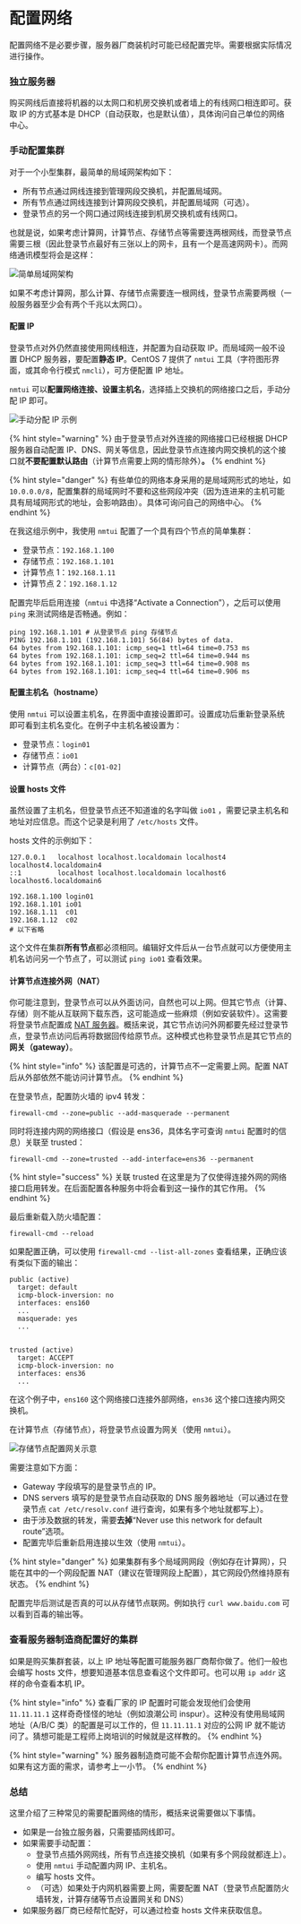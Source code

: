 # 配置网络

配置网络不是必要步骤，服务器厂商装机时可能已经配置完毕。需要根据实际情况进行操作。

### 独立服务器

购买网线后直接将机器的以太网口和机房交换机或者墙上的有线网口相连即可。获取 IP 的方式基本是 DHCP（自动获取，也是默认值），具体询问自己单位的网络中心。

### 手动配置集群

对于一个小型集群，最简单的局域网架构如下：

* 所有节点通过网线连接到管理网段交换机，并配置局域网。
* 所有节点通过网线连接到计算网段交换机，并配置局域网（可选）。
* 登录节点的另一个网口通过网线连接到机房交换机或有线网口。

也就是说，如果考虑计算网，计算节点、存储节点等需要连两根网线，而登录节点需要三根（因此登录节点最好有三张以上的网卡，且有一个是高速网网卡）。而网络通讯模型将会是这样：

![&#x7B80;&#x5355;&#x5C40;&#x57DF;&#x7F51;&#x67B6;&#x6784;](../.gitbook/assets/network.png)

如果不考虑计算网，那么计算、存储节点需要连一根网线，登录节点需要两根（一般服务器至少会有两个千兆以太网口）。

#### 配置 IP

登录节点对外仍然直接使用网线相连，并配置为自动获取 IP。而局域网一般不设置 DHCP 服务器，要配置**静态 IP**。CentOS 7 提供了 `nmtui` 工具（字符图形界面，或其命令行模式 `nmcli`），可方便配置 IP 地址。

`nmtui` 可以**配置网络连接、设置主机名**，选择插上交换机的网络接口之后，手动分配 IP 即可。

![&#x624B;&#x52A8;&#x5206;&#x914D; IP &#x793A;&#x4F8B;](../.gitbook/assets/nmtui1.png)

{% hint style="warning" %}
由于登录节点对外连接的网络接口已经根据 DHCP 服务器自动配置 IP、DNS、网关等信息，因此登录节点连接内网交换机的这个接口就**不要配置默认路由**（计算节点需要上网的情形除外）**。**
{% endhint %}

{% hint style="danger" %}
有些单位的网络本身采用的是局域网形式的地址，如 `10.0.0.0/8`，配置集群的局域网时不要和这些网段冲突（因为连进来的主机可能具有局域网形式的地址，会影响路由）。具体可询问自己的网络中心。
{% endhint %}

在我这组示例中，我使用 `nmtui` 配置了一个具有四个节点的简单集群：

* 登录节点：`192.168.1.100` 
* 存储节点：`192.168.1.101` 
* 计算节点 1：`192.168.1.11` 
* 计算节点 2：`192.168.1.12` 

配置完毕后启用连接（`nmtui` 中选择“Activate a Connection”），之后可以使用 `ping` 来测试网络是否畅通。例如：

```text
ping 192.168.1.101 # 从登录节点 ping 存储节点
PING 192.168.1.101 (192.168.1.101) 56(84) bytes of data.
64 bytes from 192.168.1.101: icmp_seq=1 ttl=64 time=0.753 ms
64 bytes from 192.168.1.101: icmp_seq=2 ttl=64 time=0.944 ms
64 bytes from 192.168.1.101: icmp_seq=3 ttl=64 time=0.908 ms
64 bytes from 192.168.1.101: icmp_seq=4 ttl=64 time=0.906 ms
```

#### 配置主机名（hostname）

使用 `nmtui` 可以设置主机名，在界面中直接设置即可。设置成功后重新登录系统即可看到主机名变化。在例子中主机名被设置为：

* 登录节点：`login01` 
* 存储节点：`io01` 
* 计算节点（两台）：`c[01-02]`

#### 设置 hosts 文件

虽然设置了主机名，但登录节点还不知道谁的名字叫做 `io01` ，需要记录主机名和地址对应信息。而这个记录是利用了 `/etc/hosts` 文件。

hosts 文件的示例如下：

```text
127.0.0.1   localhost localhost.localdomain localhost4 localhost4.localdomain4
::1         localhost localhost.localdomain localhost6 localhost6.localdomain6

192.168.1.100 login01
192.168.1.101 io01
192.168.1.11  c01
192.168.1.12  c02
# 以下省略
```

这个文件在集群**所有节点**都必须相同。编辑好文件后从一台节点就可以方便使用主机名访问另一个节点了，可以测试 `ping io01` 查看效果。

#### 计算节点连接外网（NAT）

你可能注意到，登录节点可以从外面访问，自然也可以上网。但其它节点（计算、存储）则不能从互联网下载东西，这可能造成一些麻烦（例如安装软件）。这需要将登录节点配置成 [NAT 服务器](https://en.wikipedia.org/wiki/Network_address_translation)。概括来说，其它节点访问外网都要先经过登录节点，登录节点访问后再将数据回传给原节点。这种模式也称登录节点是其它节点的**网关（gateway）**。

{% hint style="info" %}
该配置是可选的，计算节点不一定需要上网。配置 NAT 后从外部依然不能访问计算节点。
{% endhint %}

在登录节点，配置防火墙的 ipv4 转发：

```text
firewall-cmd --zone=public --add-masquerade --permanent
```

同时将连接内网的网络接口（假设是 ens36，具体名字可查询 `nmtui` 配置时的信息）关联至 trusted：

```text
firewall-cmd --zone=trusted --add-interface=ens36 --permanent
```

{% hint style="success" %}
关联 trusted 在这里是为了仅使得连接外网的网络接口启用转发。在后面配置各种服务中将会看到这一操作的其它作用。
{% endhint %}

最后重新载入防火墙配置：

```text
firewall-cmd --reload
```

如果配置正确，可以使用 `firewall-cmd --list-all-zones` 查看结果，正确应该有类似下面的输出：

```text
public (active)
  target: default
  icmp-block-inversion: no
  interfaces: ens160
  ...
  masquerade: yes
  ...
	

trusted (active)
  target: ACCEPT
  icmp-block-inversion: no
  interfaces: ens36
  ...
```

在这个例子中，`ens160` 这个网络接口连接外部网络，`ens36` 这个接口连接内网交换机。

在计算节点（存储节点），将登录节点设置为网关（使用 `nmtui`）。

![&#x5B58;&#x50A8;&#x8282;&#x70B9;&#x914D;&#x7F6E;&#x7F51;&#x5173;&#x793A;&#x610F;](../.gitbook/assets/nmtui2.png)

需要注意如下方面：

* Gateway 字段填写的是登录节点的 IP。
* DNS servers 填写的是登录节点自动获取的 DNS 服务器地址（可以通过在登录节点 `cat /etc/resolv.conf` 进行查询，如果有多个地址就都写上）。
* 由于涉及数据的转发，需要**去掉**“Never use this network for default route”选项。
* 配置完毕后重新启用连接以生效（使用 `nmtui`）。

{% hint style="danger" %}
如果集群有多个局域网网段（例如存在计算网），只能在其中的一个网段配置 NAT（建议在管理网段上配置），其它网段仍然维持原有状态。
{% endhint %}

配置完毕后测试是否真的可以从存储节点联网。例如执行 `curl www.baidu.com` 可以看到百毒的输出等。

### 查看服务器制造商配置好的集群

如果是购买集群套装，以上 IP 地址等配置可能服务器厂商帮你做了。他们一般也会编写 hosts 文件，想要知道基本信息查看这个文件即可。也可以用 `ip addr` 这样的命令查看本机 IP。

{% hint style="info" %}
查看厂家的 IP 配置时可能会发现他们会使用 `11.11.11.1` 这样奇奇怪怪的地址（例如浪潮公司 inspur）。这种没有使用局域网地址（A/B/C 类）的配置是可以工作的，但 `11.11.11.1` 对应的公网 IP 就不能访问了。猜想可能是工程师上岗培训的时候就是这样教的。
{% endhint %}

{% hint style="warning" %}
服务器制造商可能不会帮你配置计算节点连外网。如果有这方面的需求，请参考上一小节。
{% endhint %}

### 总结

这里介绍了三种常见的需要配置网络的情形，概括来说需要做以下事情。

* 如果是一台独立服务器，只需要插网线即可。
* 如果需要手动配置：
  * 登录节点插外网网线，所有节点连接交换机（如果有多个网段就都连上）。
  * 使用 `nmtui` 手动配置内网 IP、主机名。
  * 编写 hosts 文件。
  * （可选）如果处于内网机器需要上网，需要配置 NAT（登录节点配置防火墙转发，计算存储等节点设置网关和 DNS）
* 如果服务器厂商已经帮忙配好，可以通过检查 hosts 文件来获取信息。

